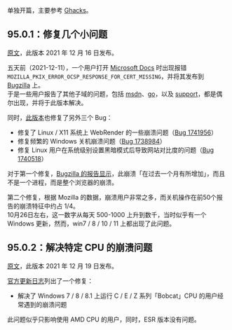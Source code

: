 单独开篇，主要参考 [Ghacks](https://www.ghacks.net/category/firefox/latest-posts/)。

## 95.0.1：修复几个小问题

[原文](https://www.ghacks.net/2021/12/16/firefox-95-0-1-fixes-microsoft-com-connection-issues-and-other-bugs/)，此版本 2021 年 12 月 16 日发布。

五天前（2021-12-11），一个用户打开 [Microsoft Docs](https://docs.microsoft.com/en-us/windows-hardware/design/minimum/supported/windows-11-supported-amd-processors) 时出现报错 `MOZILLA_PKIX_ERROR_OCSP_RESPONSE_FOR_CERT_MISSING`，并将其发布到 [Bugzilla](https://bugzilla.mozilla.org/show_bug.cgi?id=1745600) 上。  
于是一些用户报告了其他子域的问题，包括 [msdn](https://msdn.microsoft.com/)、[go](https://go.microsoft.com/)，以及 [support](https://support.microsoft.com/)，都是偶尔出现，并将于此版本解决。

同时，[此版本](https://www.mozilla.org/en-US/firefox/95.0.1/releasenotes/)也修复了另外三个 Bug：

+ 修复了 Linux / X11 系统上 WebRender 的一些崩溃问题（[Bug 1741956](https://bugzilla.mozilla.org/show_bug.cgi?id=1741956)）
+ 修复频繁的 Windows 关机崩溃问题（[Bug 1738984](https://bugzilla.mozilla.org/show_bug.cgi?id=1738984)）
+ 修复 Linux 用户在系统级别设置黑暗模式后导致网站对比度的问题（[Bug 1740518](https://bugzilla.mozilla.org/show_bug.cgi?id=1740518)）

对于第一个修复，[Bugzilla 的报告显示](https://bugzilla.mozilla.org/show_bug.cgi?id=1741956)，此崩溃「在过去一个月有所增加」，而且不是一个进程，而是整个浏览器的崩溃。

第二个修复，根据 Mozilla 的数据，崩溃用户非常之多，而关机操作在前50个报告的崩溃特征中约占 1/4。  
10月26日左右，这一数字从每天 500-1000 上升到数千，当时似乎有一个 Windows 更新，然而，win7 / 8 / 10 / 11 上都出现了此问题。

## 95.0.2：解决特定 CPU 的崩溃问题

[原文](https://www.ghacks.net/2021/12/19/firefox-95-0-2-fixes-crashes-on-systems-with-certain-amd-cpus/)，此版本 2021 年 12 月 19 日发布。

[官方更新日志](https://www.mozilla.org/en-US/firefox/95.0.2/releasenotes/)列出了一个修复：

+ 解决了 Windows 7 / 8 / 8.1 上运行 C / E / Z 系列「Bobcat」CPU 的用户经常遇到的崩溃问题

此问题似乎只影响使用 AMD CPU 的用户，同时，ESR 版本没有问题。